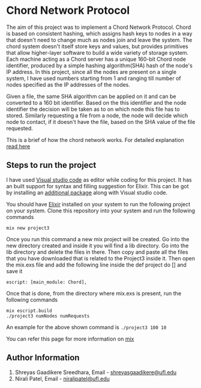 # Chord Network Protocol

The aim of this project was to implement a Chord Network Protocol. Chord is based on consistent hashing, which assigns hash keys to nodes in a way that doesn't need to change much as nodes join and leave the system. The chord system doesn't itself store keys and values, but provides primitives that allow higher-layer software to build a wide variety of storage system. Each machine acting as a Chord server has a unique 160-bit Chord node identifier, produced by a simple hashing algorithm(SHA) hash of the node's IP address. In this project, since all the nodes are present on a single system, I have used numbers starting from 1 and ranging till number of nodes specified as the IP addresses of the nodes.

Given a file, the same SHA algorithm can be applied on it and can be converted to a 160 bit identifier. Based on the this identifier and the node identifier the decision will be taken as to on which node this file has to stored. Similarly requesting a file from a node, the node will decide which node to contact, if it doesn't have the file, based on the SHA value of the file requested.

This is a brief of how the chord network works. For detailed explanation [read here](https://en.wikipedia.org/wiki/Chord_(peer-to-peer)) 

## Steps to run the project

I have used [Visual studio code](https://code.visualstudio.com/download) as editor while coding for this project. It has an built support for syntax and filling suggestion for Elixir. This can be got by installing an [additional package](https://marketplace.visualstudio.com/items?itemName=mjmcloug.vscode-elixir) along with Visual studio code.

You should have [Elixir](https://elixir-lang.org/install.html) installed on your system to run the following project on your system. Clone this repository into your system and run the following commands

`mix new project3`

Once you run this command a new mix project will be created. Go into the new directory created and inside it you will find a lib directory. Go into the lib directory and delete the files in there. Then copy and paste all the files that you have downloaded that is related to the Project3 inside it. Then open the mix.exs file and add the following line inside the def project do [] and save it

`escript: [main_module: Chord],`

Once that is done, from the directory where mix.exs is present, run the following commands

```
mix escript.build
./project3 numNodes numRequests
```
An example for the above shown command is `./project3 100 10`

You can refer this page for more information on [mix](https://elixir-lang.org/getting-started/mix-otp/introduction-to-mix.html)

## Author Information
1. Shreyas Gaadikere Sreedhara, Email - shreyasgaadikere@ufl.edu
2. Nirali Patel, Email - niralipatel@ufl.edu
